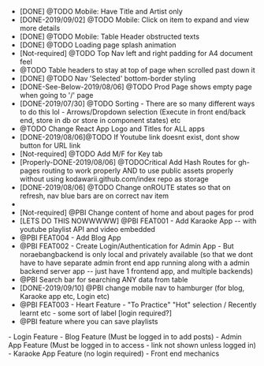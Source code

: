  * [DONE] @TODO Mobile: Have Title and Artist only
 * [DONE-2019/09/02] @TODO Mobile: Click on item to expand and view more details
 * [DONE] @TODO Mobile: Table Header obstructed texts
 * [DONE] @TODO Loading page splash animation
 * [Not-required] @TODO Top Nav left and right padding for A4 document feel
 * @TODO Table headers to stay at top of page when scrolled past down it
 * [DONE] @TODO Nav 'Selected' bottom-border styling
 * [DONE-See-Below-2019/08/06] @TODO Prod Page shows empty page when going to '/' page
 * [DONE-2019/07/30] @TODO Sorting - There are so many different ways to do this lol - Arrows/Dropdown selection (Execute in front end/back end, store in db or store in component states) etc
 * @TODO Change React App Logo and Titles for ALL apps
 * [DONE-2019/08/06]@TODO If Youtube link doesnt exist, dont show button for URL link
 * [Not-required] @TODO Add M/F for Key tab
 * [Properly-DONE-2019/08/06] @TODOCritical Add Hash Routes for gh-pages routing to work properly AND to use public assets properly without using kodawarii.github.com/index repo as storage
 * [DONE-2019/08/06] @TODO Change onROUTE states so that on refresh, nav blue bars are on correct nav item
 * 
 * [Not-required] @PBI Change content of home and about pages for prod
 * [LETS DO THIS NOWWWWW] @PBI FEAT001 - Add Karaoke App -- with youtube playlist API and video embedded
 * @PBI FEAT004 - Add Blog App
 * @PBI FEAT002 - Create Login/Authentication for Admin App - But noraebangbackend is only local and privately available (so that we dont have to have separate admin front end app running along with a admin backend server app -- just have 1 frontend app, and multiple backends)
 * @PBI Search bar for searching ANY data from table
 * [DONE-2019/09/10] @PBI change mobile nav to hamburger (for blog, Karaoke app etc, Login etc)
 * @PBI FEAT003 - Heart Feature - "To Practice" "Hot" selection / Recently learnt etc - some sort of label [login required?]
 * @PBI feature where you can save playlists

<summary of major features>
 - <Feat002-1>Login Feature
 - <FEAT004> Blog Feature (Must be logged in to add posts)
 - <Feat002-2> Admin App Feature (Must be logged in to access - link not shown unless logged in)
 - <FEAT001> Karaoke App Feature (no login required) - Front end mechanics